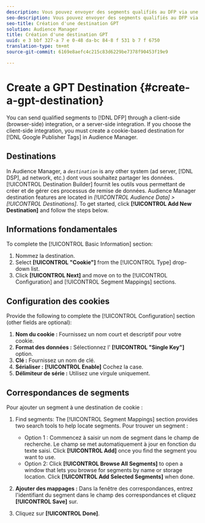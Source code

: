 ```yaml
---
description: Vous pouvez envoyer des segments qualifiés au DFP via une intégration côté client (côté navigateur) ou une intégration côté serveur. Si vous choisissez l'intégration côté client, vous devez créer une destination basée sur cookie pour les balises Google Publisher dans Audience Manager.
seo-description: Vous pouvez envoyer des segments qualifiés au DFP via une intégration côté client (côté navigateur) ou une intégration côté serveur. Si vous choisissez l'intégration côté client, vous devez créer une destination basée sur cookie pour les balises Google Publisher dans Audience Manager.
seo-title: Création d'une destination GPT
solution: Audience Manager
title: Création d'une destination GPT
uuid: e 3 bbf 327-a 7 e 0-48 da-bc 84-8 f 531 b 7 f 6750
translation-type: tm+mt
source-git-commit: 6169e8aefc4c215c83d6229be7378f90453f19e9

---
```



# Create a GPT Destination {#create-a-gpt-destination}

You can send qualified segments to [!DNL DFP] through a client-side (browser-side) integration, or a server-side integration. If you choose the client-side integration, you must create a cookie-based destination for [!DNL Google Publisher Tags] in Audience Manager.

## Destinations

In Audience Manager, a *`destination`* is any other system (ad server, [!DNL DSP], ad network, etc.) dont vous souhaitez partager les données. [!UICONTROL Destination Builder] fournit les outils vous permettant de créer et de gérer ces processus de remise de données. Audience Manager destination features are located in *[!UICONTROL Audience Data] &gt; [!UICONTROL Destinations]*. To get started, click **[!UICONTROL Add New Destination]** and follow the steps below.

## Informations fondamentales

To complete the [!UICONTROL Basic Information] section:

1. Nommez la destination.
1. Select **[!UICONTROL "Cookie"]** from the [!UICONTROL Type] drop-down list.
1. Click **[!UICONTROL Next]** and move on to the [!UICONTROL Configuration] and [!UICONTROL Segment Mappings] sections.

## Configuration des cookies

Provide the following to complete the [!UICONTROL Configuration] section (other fields are optional):

1. **Nom du cookie :** Fournissez un nom court et descriptif pour votre cookie.
1. **Format des données :** Sélectionnez l&#39; **[!UICONTROL "Single Key"]** option.
1. **Clé :** Fournissez un nom de clé.
1. **Sérialiser :** **[!UICONTROL Enable]** Cochez la case.
1. **Délimiteur de série :** Utilisez une virgule uniquement.

## Correspondances de segments

Pour ajouter un segment à une destination de cookie :

1. Find segments: The [!UICONTROL Segment Mappings] section provides two search tools to help locate segments. Pour trouver un segment :

   * Option 1 : Commencez à saisir un nom de segment dans le champ de recherche. Le champ se met automatiquement à jour en fonction du texte saisi. Click **[!UICONTROL Add]** once you find the segment you want to use.
   * Option 2: Click **[!UICONTROL Browse All Segments]** to open a window that lets you browse for segments by name or storage location. Click **[!UICONTROL Add Selected Segments]** when done.

1. **Ajouter des mappages :** Dans la fenêtre des correspondances, entrez l&#39;identifiant du segment dans le champ des correspondances et cliquez **[!UICONTROL Save]** sur.

1. Cliquez sur **[!UICONTROL Done]**.